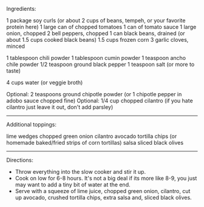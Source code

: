 Ingredients:

1 package soy curls (or about 2 cups of beans, tempeh, or your favorite protein here)
1 large can of chopped tomatoes
1 can of tomato sauce
1 large onion, chopped
2 bell peppers, chopped
1 can black beans, drained (or about 1.5 cups cooked black beans)
1.5 cups frozen corn
3 garlic cloves, minced

1 tablespoon chili powder
1 tablespoon cumin powder
1 teaspoon ancho chile powder
1/2 teaspoon ground black pepper
1 teaspoon salt (or more to taste)

4 cups water (or veggie broth)

Optional: 2 teaspoons ground chipotle powder (or 1 chipotle pepper in adobo sauce chopped fine)
Optional: 1/4 cup chopped cilantro (if you hate cilantro just leave it out, don't add parsley)

--------------------------------------------------

Additional toppings:

lime wedges
chopped green onion
cilantro
avocado
tortilla chips (or homemade baked/fried strips of corn tortillas)
salsa
sliced black olives

--------------------------------------------------

Directions:

- Throw everything into the slow cooker and stir it up.
- Cook on low for 6-8 hours. It's not a big deal if its more like 8-9, you just may want to add a tiny bit of water at the end.
- Serve with a squeeze of lime juice, chopped green onion, cilantro, cut up avocado, crushed tortilla chips, extra salsa and, sliced black olives.